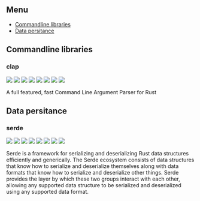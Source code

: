 ## Menu
- [Commandline libraries](commandline-libraries)
- [Data persitance](data-persitance)

## Commandline libraries
### clap
 [<img src="https://img.shields.io/badge/URL-homepage-navy.svg?style=for-the-badge">](https://clap.rs) [<img src="https://img.shields.io/badge/URL-Crates.IO-navy.svg?style=for-the-badge">](https://crates.io/crates/clap) [<img src="https://img.shields.io/badge/URL-GitHub-navy.svg?style=for-the-badge">](https://github.com/clap-rs/clap) <img src="https://img.shields.io/github/last-commit/clap-rs/clap.svg?style=for-the-badge"> <img src="https://img.shields.io/github/tag/clap-rs/clap.svg?style=for-the-badge"> <img src="https://img.shields.io/crates/d/clap.svg?style=for-the-badge"> <img src="https://img.shields.io/crates/dv/clap.svg?style=for-the-badge"> <img src="https://img.shields.io/crates/l/clap.svg?style=for-the-badge">

A full featured, fast Command Line Argument Parser for Rust

## Data persitance
### serde
 [<img src="https://img.shields.io/badge/URL-homepage-navy.svg?style=for-the-badge">](https://serde.rs/) [<img src="https://img.shields.io/badge/URL-Crates.IO-navy.svg?style=for-the-badge">](https://crates.io/crates/serde) [<img src="https://img.shields.io/badge/URL-GitHub-navy.svg?style=for-the-badge">](https://github.com/serde-rs/serde) <img src="https://img.shields.io/github/last-commit/serde-rs/serde.svg?style=for-the-badge"> <img src="https://img.shields.io/github/tag/serde-rs/serde.svg?style=for-the-badge"> <img src="https://img.shields.io/crates/d/serde.svg?style=for-the-badge"> <img src="https://img.shields.io/crates/dv/serde.svg?style=for-the-badge"> <img src="https://img.shields.io/crates/l/serde.svg?style=for-the-badge">

Serde is a framework for serializing and deserializing Rust data structures efficiently and generically.
The Serde ecosystem consists of data structures that know how to serialize and deserialize themselves along with data formats that know how to serialize and deserialize other things. Serde provides the layer by which these two groups interact with each other, allowing any supported data structure to be serialized and deserialized using any supported data format.
